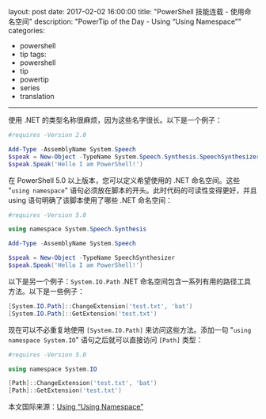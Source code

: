 ﻿layout: post
date: 2017-02-02 16:00:00
title: "PowerShell 技能连载 - 使用命名空间"
description: "PowerTip of the Day - Using “Using Namespace”"
categories:
- powershell
- tip
tags:
- powershell
- tip
- powertip
- series
- translation
---
使用 .NET 的类型名称很麻烦，因为这些名字很长。以下是一个例子：

```powershell
#requires -Version 2.0

Add-Type -AssemblyName System.Speech
$speak = New-Object -TypeName System.Speech.Synthesis.SpeechSynthesizer
$speak.Speak('Hello I am PowerShell!')
```

在 PowerShell 5.0 以上版本，您可以定义希望使用的 .NET 命名空间。这些 "`using namespace`" 语句必须放在脚本的开头。此时代码的可读性变得更好，并且 using 语句明确了该脚本使用了哪些 .NET 命名空间：

```powershell
#requires -Version 5.0

using namespace System.Speech.Synthesis

Add-Type -AssemblyName System.Speech

$speak = New-Object -TypeName SpeechSynthesizer
$speak.Speak('Hello I am PowerShell!')
```

以下是另一个例子：`System.IO.Path` .NET 命名空间包含一系列有用的路径工具方法。以下是一些例子：


```powershell
[System.IO.Path]::ChangeExtension('test.txt', 'bat')
[System.IO.Path]::GetExtension('test.txt')
```

现在可以不必重复地使用 `[System.IO.Path]` 来访问这些方法。添加一句 "`using namespace System.IO`" 语句之后就可以直接访问 `[Path]` 类型：

```powershell
#requires -Version 5.0

using namespace System.IO

[Path]::ChangeExtension('test.txt', 'bat')
[Path]::GetExtension('test.txt')
```

<!--more-->
本文国际来源：[Using “Using Namespace”](http://community.idera.com/powershell/powertips/b/tips/posts/using-using-namespace)
